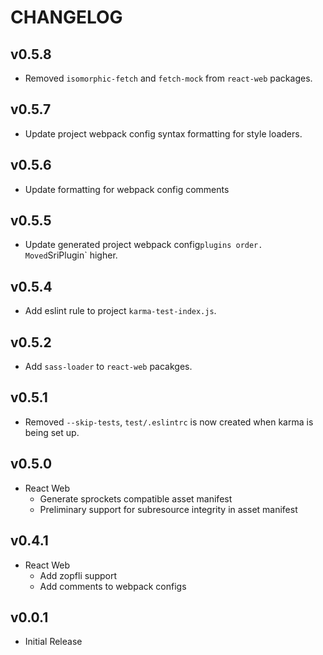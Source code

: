 # CHANGELOG

## v0.5.8

- Removed `isomorphic-fetch` and `fetch-mock` from `react-web` packages.

## v0.5.7

- Update project webpack config syntax formatting for style loaders.

## v0.5.6

- Update formatting for webpack config comments

## v0.5.5

- Update generated project webpack config` plugins order. Moved `SriPlugin` higher.

## v0.5.4

- Add eslint rule to project `karma-test-index.js`.

## v0.5.2

- Add `sass-loader` to `react-web` pacakges.

## v0.5.1

- Removed `--skip-tests`, `test/.eslintrc` is now created when karma is being
set up.

## v0.5.0

- React Web
  - Generate sprockets compatible asset manifest
  - Preliminary support for subresource integrity in asset manifest

## v0.4.1

- React Web
  - Add zopfli support
  - Add comments to webpack configs

## v0.0.1

- Initial Release
